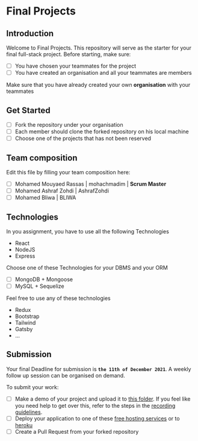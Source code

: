 # Final Projects

## Introduction

Welcome to Final Projects. This repository will serve as the starter for your final full-stack project.
Before starting, make sure:

- [ ] You have chosen your teammates for the project
- [ ] You have created an organisation and all your teammates are members

Make sure that you have already created your own **organisation** with your teammates

## Get Started

- [ ] Fork the repository under your organisation
- [ ] Each member should clone the forked repository on his local machine
- [ ] Choose one of the projects that has not been reserved

## Team composition

Edit this file by filling your team composition here:

- [ ] Mohamed Mouyaed Rassas | mohachmadim | **Scrum Master**
- [ ] Mohamed Ashraf Zohdi | AshrafZohdi
- [ ] Mohamed Bliwa | BLIWA

## Technologies

In you assignment, you have to use all the following Technologies

- React
- NodeJS
- Express

Choose one of these Technologies for your DBMS and your ORM

- [ ] MongoDB + Mongoose
- [ ] MySQL + Sequelize

Feel free to use any of these technologies

- Redux
- Bootstrap
- Tailwind
- Gatsby
- ...

## Submission

Your final Deadline for submission is **`the 11th of December 2021`**. A weekly follow up session can be organised on demand.

To submit your work:

- [ ] Make a demo of your project and upload it to [this folder](https://drive.google.com/drive/folders/14ndlnd1BK9EF7XdZLrgrNdtidr3X-r0a?usp=sharing). If you feel like you need help to get over this, refer to the steps in the [recording guidelines](./RECORDING.md).
- [ ] Deploy your application to one of these [free hosting services](https://blogs.devchallenges.io/posts/tJ26U8MhZTPgBSRSwpqr) or to [heroku](https://www.heroku.com/)
- [ ] Create a Pull Request from your forked repository
